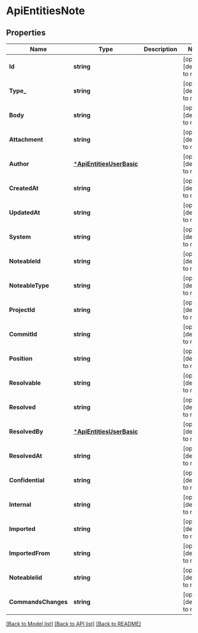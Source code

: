 # ApiEntitiesNote

## Properties
Name | Type | Description | Notes
------------ | ------------- | ------------- | -------------
**Id** | **string** |  | [optional] [default to null]
**Type_** | **string** |  | [optional] [default to null]
**Body** | **string** |  | [optional] [default to null]
**Attachment** | **string** |  | [optional] [default to null]
**Author** | [***ApiEntitiesUserBasic**](API_Entities_UserBasic.md) |  | [optional] [default to null]
**CreatedAt** | **string** |  | [optional] [default to null]
**UpdatedAt** | **string** |  | [optional] [default to null]
**System** | **string** |  | [optional] [default to null]
**NoteableId** | **string** |  | [optional] [default to null]
**NoteableType** | **string** |  | [optional] [default to null]
**ProjectId** | **string** |  | [optional] [default to null]
**CommitId** | **string** |  | [optional] [default to null]
**Position** | **string** |  | [optional] [default to null]
**Resolvable** | **string** |  | [optional] [default to null]
**Resolved** | **string** |  | [optional] [default to null]
**ResolvedBy** | [***ApiEntitiesUserBasic**](API_Entities_UserBasic.md) |  | [optional] [default to null]
**ResolvedAt** | **string** |  | [optional] [default to null]
**Confidential** | **string** |  | [optional] [default to null]
**Internal** | **string** |  | [optional] [default to null]
**Imported** | **string** |  | [optional] [default to null]
**ImportedFrom** | **string** |  | [optional] [default to null]
**NoteableIid** | **string** |  | [optional] [default to null]
**CommandsChanges** | **string** |  | [optional] [default to null]

[[Back to Model list]](../README.md#documentation-for-models) [[Back to API list]](../README.md#documentation-for-api-endpoints) [[Back to README]](../README.md)


